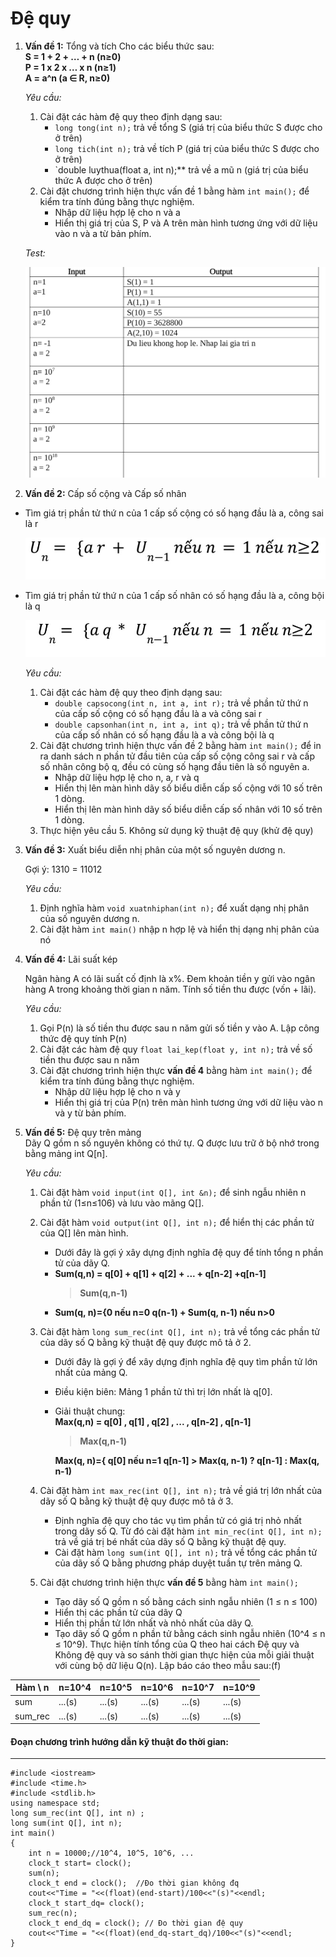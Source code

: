 # Đệ quy

1. **Vấn đề 1:** Tổng và tích
Cho các biểu thức sau:  
**S = 1 +  2  +  … +  n (n≥0)**  
**P = 1 x 2 x … x n (n≥1)**  
**A = a^n (a ∈ R,  n≥0)**

    _Yêu cầu:_  

   1. Cài đặt các hàm đệ quy theo định dạng sau:  
        - `long tong(int n);` trả về  tổng S (giá trị của biểu thức S được cho ở trên)
        - `long tich(int n);` trả về tích P (giá trị của biểu thức S được cho ở trên)
        - `double luythua(float a, int n);** trả về a mũ n (giá trị của biểu thức A được cho ở trên)
    2. Cài đặt chương trình hiện thực vấn đề 1 bằng hàm `int main();` để kiểm tra tính đúng bằng thực nghiệm.
        - Nhập dữ liệu hợp lệ cho n và a
        - Hiển thị giá trị của S, P và A trên màn hình tương ứng với dữ liệu vào n và a từ bản phím.
        
    _Test:_

    ![vd1](/ki-thuat-lap-trinh/image/dequy-vd1.jpg)

2. **Vấn đề 2:** Cấp số cộng và Cấp số nhân

  - Tìm giá trị phần tử thứ n của 1 cấp số cộng có số hạng đầu là a, công sai là r  

    ![dequy-vd2-1](/ki-thuat-lap-trinh/image/dequy-vd2-1.jpg)

  - Tìm giá trị phần tử thứ n của 1 cấp số nhân có số hạng đầu là a, công bội là q

    ![dequy-vd2-2](/ki-thuat-lap-trinh/image/dequy-vd2-2.jpg)

    _Yêu cầu:_  

    1. Cài đặt các hàm đệ quy theo định dạng sau:
       - `double capsocong(int n, int a, int r);` trả về phần tử thứ n của cấp số cộng có số hạng đầu là a và công sai r
       - `double capsonhan(int n, int a, int q);` trả về phần tử thứ n của cấp số nhân có số hạng đầu là a và công bội là q
    2. Cài đặt chương trình hiện thực vấn đề 2 bằng hàm `int main();` để in ra danh sách n phần tử đầu tiên của cấp số cộng công sai r và cấp số nhân công bộ q, đều có cùng số hạng đầu tiên là số nguyên a.
       - Nhập dữ liệu hợp lệ cho n, a, r và q
       - Hiển thị lên màn hình dãy số biểu diễn cấp số cộng với 10 số trên 1 dòng.
       - Hiển thị lên màn hình dãy số biểu diễn cấp số nhân với 10 số trên 1 dòng.
    3. Thực hiện yêu cầu 5. Không sử dụng kỹ thuật đệ quy (khử đệ quy)

3. **Vấn đề 3:** Xuất biểu diễn nhị phân của một số nguyên dương n.

    Gợi ý: 1310  = 11012

    _Yêu cầu:_ 

    1. Định nghĩa hàm `void xuatnhiphan(int n);` để xuất dạng nhị phân của số nguyên dương n.
    2. Cài đặt hàm `int main()` nhập n hợp lệ và hiển thị dạng nhị phân của nó

4. **Vấn đề 4:** Lãi suất kép

    Ngân hàng A có lãi suất cố định là x%. Đem khoản tiền y gửi vào ngân hàng A trong khoảng thời gian n năm. Tính số tiền thu được (vốn + lãi).

    _Yêu cầu:_
 
    1. Gọi P(n) là số tiền thu được sau n năm gửi số tiền y vào A. Lập công thức đệ quy tính P(n)
    2. Cài đặt các hàm đệ quy `float lai_kep(float y, int n);` trả về  số tiền thu được sau n năm
    3. Cài đặt chương trình hiện thực **vấn đề 4** bằng hàm `int main();` để kiểm tra tính đúng bằng thực nghiệm.
       - Nhập dữ liệu hợp lệ cho n và y
       - Hiển thị giá trị của P(n) trên màn hình tương ứng với dữ liệu vào n và y từ bản phím.

5. **Vấn đề 5:** Đệ quy trên mảng  
Dãy Q gồm n số nguyên không có thứ tự. Q được lưu trữ ở bộ nhớ trong bằng mảng int Q[n].

    _Yêu cầu:_
    1. Cài đặt hàm `void input(int Q[], int &n);` để sinh ngẫu nhiên n phần tử (1≤n≤106) và lưu vào mãng Q[].
    2. Cài đặt hàm `void output(int Q[], int n);` để hiển thị các phần tử của Q[] lên màn hình.
       - Dưới đây là gợi ý xây dựng định nghĩa đệ quy để tính tổng n phần tử của dãy Q.  
       - **Sum(q,n) = q[0] + q[1] + q[2] + ... + q[n-2] +q[n-1]**  
         >**Sum(q,n-1)**  
       - **Sum(q, n)={0 nếu n=0 q(n-1) + Sum(q, n-1) nếu n>0**                          
    3. Cài đặt hàm `long sum_rec(int Q[], int n);` trả về tổng các phần tử của dãy số Q bằng kỹ thuật đệ quy được mô tả ở 2.
         - Dưới đây là gợi ý để xây dựng định nghĩa đệ quy tìm phần tử lớn nhất của mảng Q.
         - Điều kiện biên: Mảng 1 phần tử thì trị lớn nhất là q[0].
         - Giải thuật chung:  
       **Max(q,n) = q[0] , q[1] , q[2] , ... , q[n-2]  , q[n-1]**  
           > **Max(q,n-1)**  

            **Max(q, n)={ q[0] nếu n=1 q[n-1] > Max(q,  n-1) ? q[n-1] : Max(q, n-1)**  

    4. Cài đặt hàm `int max_rec(int Q[], int n);` trả về giá trị lớn nhất của dãy số Q bằng kỹ thuật đệ quy được mô tả ở 3.
       - Định nghĩa đệ quy cho tác vụ tìm phần tử có giá trị nhỏ nhất trong dãy số Q. Từ đó cài đặt hàm `int min_rec(int Q[], int n);` trả về giá trị bé nhất của dãy số Q bằng kỹ thuật đệ quy.
       - Cài đặt hàm `long sum(int Q[], int n);` trả về tổng các phần tử của dãy số Q bằng phương pháp duyệt tuần tự trên mảng Q.
    5. Cài đặt chương trình hiện thực **vấn đề 5** bằng hàm `int main();`  
       - Tạo dãy số Q gồm n số bằng cách sinh ngẫu nhiên (1 ≤ n ≤ 100)
       - Hiển thị các phần tử của dãy Q
       - Hiển thị phần tử lớn nhất và nhỏ nhất của dãy Q.
       - Tạo dãy số Q gồm n phần tử bằng cách sinh ngẫu nhiên (10^4 ≤ n ≤ 10^9). Thực hiện tính tổng của Q theo hai cách Đệ quy và Không đệ quy và so sánh thời gian thực hiện của mỗi giải thuật với cùng bộ dữ liệu Q(n). Lập báo cáo theo mẫu sau:(f)

 Hàm \ n  | n=10^4 | n=10^5 | n=10^6 | n=10^7 | n=10^9 |
 --------------- | -------- | -------- | -------- | -------- | -------- |
 sum         | ...(s) | ...(s) | ...(s) | ...(s) | ...(s)
 sum_rec  | ...(s) | ...(s) | ...(s) | ...(s) | ...(s)

#### Đoạn chương trình hướng dẫn kỹ thuật đo thời gian:
----
```
#include <iostream>  
#include <time.h>  
#include <stdlib.h>  
using namespace std;
long sum_rec(int Q[], int n) ;
long sum(int Q[], int n);
int main()
{    
    int n = 10000;//10^4, 10^5, 10^6, ...
    clock_t start= clock();    
    sum(n);
    clock_t end = clock();  //Đo thời gian không đq
    cout<<"Time = "<<(float)(end-start)/100<<"(s)"<<endl;
    clock_t start_dq= clock();    
    sum_rec(n);    
    clock_t end_dq = clock(); // Đo thời gian đệ quy
    cout<<"Time = "<<(float)(end_dq-start_dq)/100<<"(s)"<<endl;
}
```
